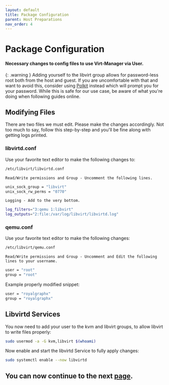 ```yaml
---
layout: default
title: Package Configuration
parent: Host Preparations
nav_order: 4
---
```


# Package Configuration
#### Necessary changes to config files to use Virt-Manager via User.

{: .warning }
Adding yourself to the libvirt group allows for password-less root both from the host and guest. If you are uncomfortable with that and want to avoid this, consider using [Polkit](https://wiki.archlinux.org/title/Polkit) instead which will prompt you for your password. While this is safe for our use case, be aware of what you're doing when following guides online.

## Modifying Files

There are two files we must edit. Please make the changes accordingly. Not too much to say, follow this step-by-step and you'll be fine along with getting logs printed.

### libvirtd.conf

Use your favorite text editor to make the following changes to:

```bash
/etc/libvirt/libvirtd.conf
```

``Read/Write permissions and Group - Uncomment the following lines.``

```bash
unix_sock_group = "libvirt"
unix_sock_rw_perms = "0770"
```

``Logging - Add to the very bottom.``

```bash
log_filters="3:qemu 1:libvirt"
log_outputs="2:file:/var/log/libvirt/libvirtd.log"
```

### qemu.conf

Use your favorite text editor to make the following changes:

```bash
/etc/libvirt/qemu.conf
```

``Read/Write permissions and Group - Uncomment and Edit the following lines to your username.``

```bash
user = "root"
group = "root"
```

Example properly modified snippet:

```bash
user = "royalgraphx"
group = "royalgraphx"
```

## Libvirtd Services

You now need to add your user to the kvm and libvirt groups, to allow libvirt to write files properly:

```bash
sudo usermod -a -G kvm,libvirt $(whoami)
```

Now enable and start the libvirtd Service to fully apply changes:

```bash
sudo systemctl enable --now libvirtd
```

## You can now continue to the next <a href="05-Networking.html">page</a>.

